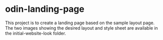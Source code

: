 # odin-landing-page

This project is to create a landing page based on the sample layout page. The two images showing the desired layout and style sheet are available in the initial-website-look folder.
